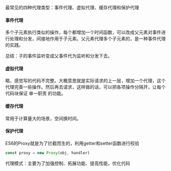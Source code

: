 最常见的四种代理类型：事件代理、虚拟代理、缓存代理和保护代理

#### 事件代理

多个子元素执行类似的操作，每个都增加一个时间函数，可以改成父元素对事件进行处理和分发，间接地作用于子元素。父元素代理多个子元素的，是一种事件代理的实践。

总结：子的事件监听变成父事件代为监听和分发下去。

#### 虚拟代理

略，感觉写的代码不完整。大概意思就是实际请求的上一层，增加一个代理，这个代理完善一些操作。然后再去请求，这样做的话，可以把各项操作分隔开，让每个代码块保证 单一职责 的功能。

#### 缓存代理

常用于计算量大的场景，空间换时间。

#### 保护代理

ES6的Proxy就是为了拦截而生的，利用getter和setter函数进行校验

```js
const proxy = new Proxy(obj, handler)
```

代理模式：主要为了加强控制、拓展功能、提高性能，优化代码